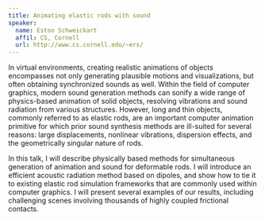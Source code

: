 ```yaml
---
title: Animating elastic rods with sound
speaker:
  name: Eston Schweickart
  affil: CS, Cornell
  url: http://www.cs.cornell.edu/~ers/
---
```


In virtual environments, creating realistic animations of objects encompasses not only generating plausible motions and visualizations, but often obtaining synchronized sounds as well. Within the field of computer graphics, modern sound generation methods can sonify a wide range of physics-based animation of solid objects, resolving vibrations and sound radiation from various structures. However, long and thin objects, commonly referred to as elastic rods, are an important computer animation primitive for which prior sound synthesis methods are ill-suited for several reasons: large displacements, nonlinear vibrations, dispersion effects, and the geometrically singular nature of rods. 

In this talk, I will describe physically based methods for simultaneous generation of animation and sound for deformable rods. I will introduce an efficient acoustic radiation method based on dipoles, and show how to tie it to existing elastic rod simulation frameworks that are commonly used within computer graphics. I will present several examples of our results, including challenging scenes involving thousands of highly coupled frictional contacts.
